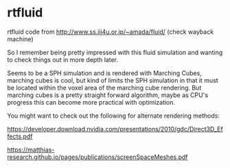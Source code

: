# rtfluid
rtfluid code from http://www.ss.iij4u.or.jp/~amada/fluid/ (check wayback machine)

So I remember being pretty impressed with this fluid simulation and wanting to check things out in more depth later.

Seems to be a SPH simulation and is rendered with Marching Cubes, marching cubes is cool, but kind of limits the SPH simulation in that it must be located within the voxel area of the marching cube rendering. But marching cubes is a pretty straight forward algorithm, maybe as CPU's progress this can become more practical with optimization.

You might want to check out the following for alternate rendering methods:

https://developer.download.nvidia.com/presentations/2010/gdc/Direct3D_Effects.pdf

https://matthias-research.github.io/pages/publications/screenSpaceMeshes.pdf

